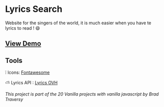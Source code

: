 # Lyrics Search

Website for the singers of the world, it is much easier when you have te lyrics to read ! :smile:

## [View Demo](https://thelyricssearch.netlify.app/)


## Tools 

:grey_exclamation: Icons: [Fontawesome](https://fontawesome.com/)

:partly_sunny: Lyrics API  : [Lyrics OVH](https://lyricsovh.docs.apiary.io/)



*This project is part of the 20 Vanilla projects with vanilla javascript by Brad Traversy*
